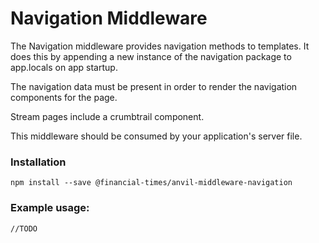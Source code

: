 # Navigation Middleware

The Navigation middleware provides navigation methods to templates. It does this by appending a new instance of the navigation package to app.locals on app startup.

The navigation data must be present in order to render the navigation components for the page.

Stream pages include a crumbtrail component.

This middleware should be consumed by your application's server file.


### Installation
```
npm install --save @financial-times/anvil-middleware-navigation
```


### Example usage:
```
//TODO
```
